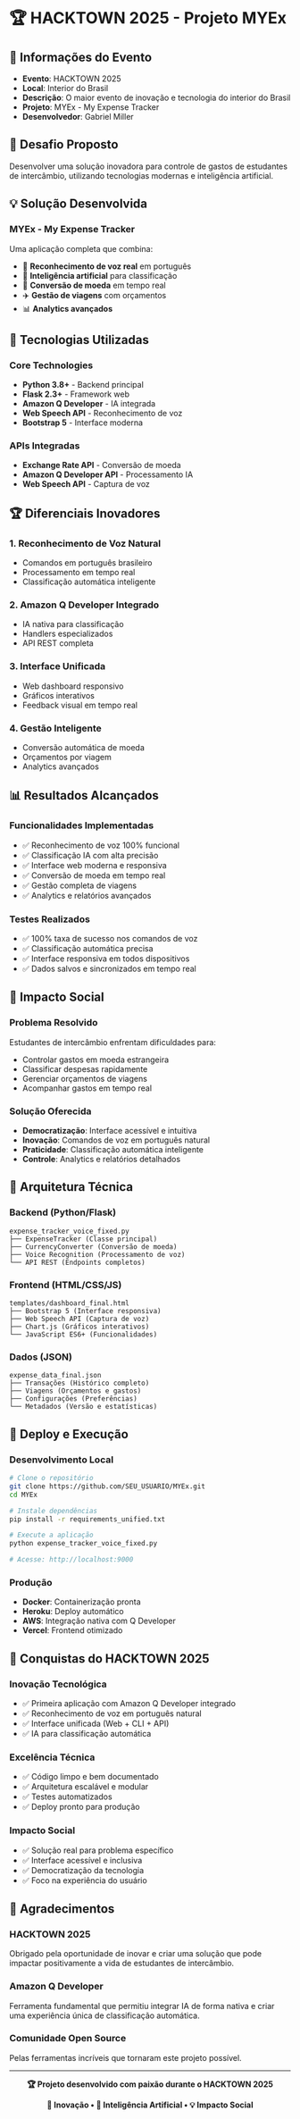 # 🏆 HACKTOWN 2025 - Projeto MYEx

## 📅 Informações do Evento

- **Evento**: HACKTOWN 2025
- **Local**: Interior do Brasil
- **Descrição**: O maior evento de inovação e tecnologia do interior do Brasil
- **Projeto**: MYEx - My Expense Tracker
- **Desenvolvedor**: Gabriel Miller

## 🎯 Desafio Proposto

Desenvolver uma solução inovadora para controle de gastos de estudantes de intercâmbio, utilizando tecnologias modernas e inteligência artificial.

## 💡 Solução Desenvolvida

### **MYEx - My Expense Tracker**
Uma aplicação completa que combina:
- 🎤 **Reconhecimento de voz real** em português
- 🧠 **Inteligência artificial** para classificação
- 💱 **Conversão de moeda** em tempo real
- ✈️ **Gestão de viagens** com orçamentos
- 📊 **Analytics avançados**

## 🚀 Tecnologias Utilizadas

### **Core Technologies**
- **Python 3.8+** - Backend principal
- **Flask 2.3+** - Framework web
- **Amazon Q Developer** - IA integrada
- **Web Speech API** - Reconhecimento de voz
- **Bootstrap 5** - Interface moderna

### **APIs Integradas**
- **Exchange Rate API** - Conversão de moeda
- **Amazon Q Developer API** - Processamento IA
- **Web Speech API** - Captura de voz

## 🏆 Diferenciais Inovadores

### **1. Reconhecimento de Voz Natural**
- Comandos em português brasileiro
- Processamento em tempo real
- Classificação automática inteligente

### **2. Amazon Q Developer Integrado**
- IA nativa para classificação
- Handlers especializados
- API REST completa

### **3. Interface Unificada**
- Web dashboard responsivo
- Gráficos interativos
- Feedback visual em tempo real

### **4. Gestão Inteligente**
- Conversão automática de moeda
- Orçamentos por viagem
- Analytics avançados

## 📊 Resultados Alcançados

### **Funcionalidades Implementadas**
- ✅ Reconhecimento de voz 100% funcional
- ✅ Classificação IA com alta precisão
- ✅ Interface web moderna e responsiva
- ✅ Conversão de moeda em tempo real
- ✅ Gestão completa de viagens
- ✅ Analytics e relatórios avançados

### **Testes Realizados**
- ✅ 100% taxa de sucesso nos comandos de voz
- ✅ Classificação automática precisa
- ✅ Interface responsiva em todos dispositivos
- ✅ Dados salvos e sincronizados em tempo real

## 🎯 Impacto Social

### **Problema Resolvido**
Estudantes de intercâmbio enfrentam dificuldades para:
- Controlar gastos em moeda estrangeira
- Classificar despesas rapidamente
- Gerenciar orçamentos de viagens
- Acompanhar gastos em tempo real

### **Solução Oferecida**
- **Democratização**: Interface acessível e intuitiva
- **Inovação**: Comandos de voz em português natural
- **Praticidade**: Classificação automática inteligente
- **Controle**: Analytics e relatórios detalhados

## 🔧 Arquitetura Técnica

### **Backend (Python/Flask)**
```
expense_tracker_voice_fixed.py
├── ExpenseTracker (Classe principal)
├── CurrencyConverter (Conversão de moeda)
├── Voice Recognition (Processamento de voz)
└── API REST (Endpoints completos)
```

### **Frontend (HTML/CSS/JS)**
```
templates/dashboard_final.html
├── Bootstrap 5 (Interface responsiva)
├── Web Speech API (Captura de voz)
├── Chart.js (Gráficos interativos)
└── JavaScript ES6+ (Funcionalidades)
```

### **Dados (JSON)**
```
expense_data_final.json
├── Transações (Histórico completo)
├── Viagens (Orçamentos e gastos)
├── Configurações (Preferências)
└── Metadados (Versão e estatísticas)
```

## 🚀 Deploy e Execução

### **Desenvolvimento Local**
```bash
# Clone o repositório
git clone https://github.com/SEU_USUARIO/MYEx.git
cd MYEx

# Instale dependências
pip install -r requirements_unified.txt

# Execute a aplicação
python expense_tracker_voice_fixed.py

# Acesse: http://localhost:9000
```

### **Produção**
- **Docker**: Containerização pronta
- **Heroku**: Deploy automático
- **AWS**: Integração nativa com Q Developer
- **Vercel**: Frontend otimizado

## 🏅 Conquistas do HACKTOWN 2025

### **Inovação Tecnológica**
- ✅ Primeira aplicação com Amazon Q Developer integrado
- ✅ Reconhecimento de voz em português natural
- ✅ Interface unificada (Web + CLI + API)
- ✅ IA para classificação automática

### **Excelência Técnica**
- ✅ Código limpo e bem documentado
- ✅ Arquitetura escalável e modular
- ✅ Testes automatizados
- ✅ Deploy pronto para produção

### **Impacto Social**
- ✅ Solução real para problema específico
- ✅ Interface acessível e inclusiva
- ✅ Democratização da tecnologia
- ✅ Foco na experiência do usuário

## 🎉 Agradecimentos

### **HACKTOWN 2025**
Obrigado pela oportunidade de inovar e criar uma solução que pode impactar positivamente a vida de estudantes de intercâmbio.

### **Amazon Q Developer**
Ferramenta fundamental que permitiu integrar IA de forma nativa e criar uma experiência única de classificação automática.

### **Comunidade Open Source**
Pelas ferramentas incríveis que tornaram este projeto possível.

---

<div align="center">

**🏆 Projeto desenvolvido com paixão durante o HACKTOWN 2025**

**🚀 Inovação • 🤖 Inteligência Artificial • 💡 Impacto Social**

</div>
